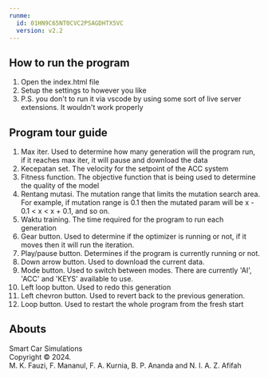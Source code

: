 ```yaml
---
runme:
  id: 01HN9C65NT0CVC2PSAGDHTX5VC
  version: v2.2
---
```


## How to run the program
1. Open the index.html file   
2. Setup the settings to however you like  
3. P.S. you don't to run it via vscode by using some sort of live server extensions. It wouldn't work properly

## Program tour guide
1. Max iter. Used to determine how many generation will the program run, if it reaches max iter, it will pause and download the data
2. Kecepatan set. The velocity for the setpoint of the ACC system
3. Fitness function. The objective function that is being used to determine the quality of the model
4. Rentang mutasi. The mutation range that limits the mutation search area. For example, if mutation range is 0.1 then the mutated param will be x - 0.1 < x < x + 0.1, and so on.
5. Waktu training. The time required for the program to run each generation
6. Gear button. Used to determine if the optimizer is running or not, if it moves then it will run the iteration.
7. Play/pause button. Determines if the program is currently running or not.
8. Down arrow button. Used to download the current data.
9. Mode button. Used to switch between modes. There are currently 'AI', 'ACC' and 'KEYS' available to use.
10. Left loop button. Used to redo this generation
11. Left chevron button. Used to revert back to the previous generation.
12. Loop button. Used to restart the whole program from the fresh start

## Abouts
Smart Car Simulations  
Copyright © 2024.  
M. K. Fauzi, F. Mananul, F. A. Kurnia, B. P. Ananda and N. I. A. Z. Afifah